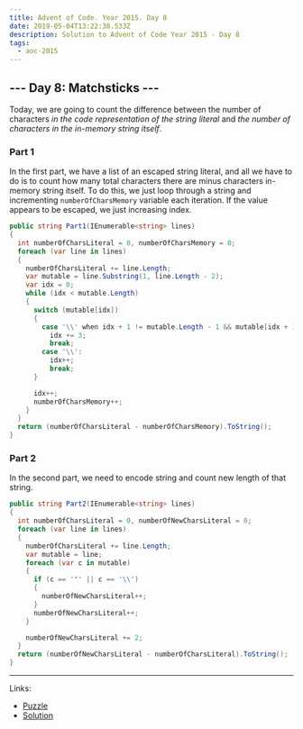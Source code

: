 ```yaml
---
title: Advent of Code. Year 2015. Day 8
date: 2019-05-04T13:22:38.533Z
description: Solution to Advent of Code Year 2015 - Day 8
tags:
  - aoc-2015
---
```

## --- Day 8: Matchsticks ---

Today, we are going to count the difference between the number of characters *in the code representation of the string literal* and *the number of characters in the in-memory string itself*.

### Part 1

In the first part, we have a list of an escaped string literal, and all we have to do is to count how many total characters there are minus characters in-memory string itself. To do this, we just loop through a string and incrementing `numberOfCharsMemory` variable each iteration. If the value appears to be escaped, we just increasing index.

```csharp
public string Part1(IEnumerable<string> lines)
{
  int numberOfCharsLiteral = 0, numberOfCharsMemory = 0;
  foreach (var line in lines)
  {
    numberOfCharsLiteral += line.Length;
    var mutable = line.Substring(1, line.Length - 2);
    var idx = 0;
    while (idx < mutable.Length)
    {
      switch (mutable[idx])
      {
        case '\\' when idx + 1 != mutable.Length - 1 && mutable[idx + 1] == 'x':
          idx += 3;
          break;
        case '\\':
          idx++;
          break;
      }

      idx++;
      numberOfCharsMemory++;
    }
  }
  return (numberOfCharsLiteral - numberOfCharsMemory).ToString();
}
```

### Part 2

In the second part, we need to encode string and count new length of that string.

```csharp
public string Part2(IEnumerable<string> lines)
{
  int numberOfCharsLiteral = 0, numberOfNewCharsLiteral = 0;
  foreach (var line in lines)
  {
    numberOfCharsLiteral += line.Length;
    var mutable = line;
    foreach (var c in mutable)
    {
      if (c == '"' || c == '\\')
      {
        numberOfNewCharsLiteral++;
      }
      numberOfNewCharsLiteral++;
    }

    numberOfNewCharsLiteral += 2;
  }
  return (numberOfNewCharsLiteral - numberOfCharsLiteral).ToString();
}
```

- - -

Links:
* [Puzzle](https://adventofcode.com/2015/day/8)
* [Solution](https://github.com/PDmatrix/advent-of-code/tree/master/CSharp/Solutions/2015/8)
